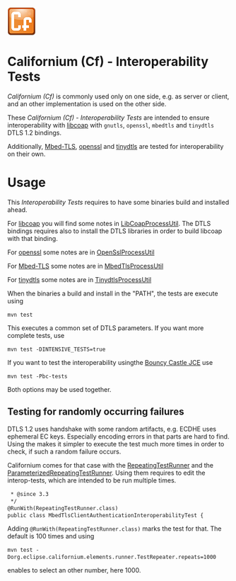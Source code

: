![Californium logo](../../cf_64.png)

# Californium (Cf) - Interoperability Tests

_Californium (Cf)_  is commonly used only on one side, e.g. as server or client, and an other implementation is used on the other side.

These  _Californium (Cf) - Interoperability Tests_  are intended to ensure interoperability with [libcoap](https://github.com/obgm/libcoap) with `gnutls`, `openssl`, `mbedtls` and `tinydtls` DTLS 1.2 bindings.

Additionally, [Mbed-TLS](https://github.com/Mbed-TLS/mbedtls), [openssl](https://github.com/openssl/openssl) and [tinydtls](https://github.com/eclipse/tinydtls) are tested for interoperability on their own.

# Usage

This _Interoperability Tests_  requires to have some binaries build and installed ahead.

For [libcoap](https://github.com/obgm/libcoap) you will find some notes in [LibCoapProcessUtil](src/test/java/org/eclipse/californium/interoperability/test/libcoap/LibCoapProcessUtil.java#L42-L87). The DTLS bindings requires also to install the DTLS libraries in order to build libcoap with that binding.

For [openssl](https://github.com/openssl/openssl) some notes are in [OpenSslProcessUtil](src/test/java/org/eclipse/californium/interoperability/test/openssl/OpenSslProcessUtil.java#L42-L61)

For [Mbed-TLS](https://github.com/Mbed-TLS/mbedtls) some notes are in [MbedTlsProcessUtil](src/test/java/org/eclipse/californium/interoperability/test/mbedtls/MbedTlsProcessUtil.java#L39-L58)

For [tinydtls](https://github.com/eclipse/tinydtls) some notes are in [TinydtlsProcessUtil](src/test/java/org/eclipse/californium/interoperability/test/tinydtls/TinydtlsProcessUtil.java#L28-L38)

When the binaries a build and install in the "PATH", the tests are execute using

```
mvn test
```

This executes a common set of DTLS parameters. If you want more complete tests, use

```
mvn test -DINTENSIVE_TESTS=true
```

If you want to test the interoperability usingthe [Bouncy Castle JCE](https://github.com/bcgit/bc-java) use

```
mvn test -Pbc-tests
```

Both options may be used together.

## Testing for randomly occurring failures

DTLS 1.2 uses handshake with some random artifacts, e.g. ECDHE uses ephemeral EC keys. Especially encoding errors in that parts are hard to find. Using the []() makes it simpler to execute the test much more times in order to check, if such a random failure occurs.

Californium comes for that case with the [RepeatingTestRunner](https://github.com/eclipse-californium/californium/blob/main/element-connector/src/test/java/org/eclipse/californium/elements/runner/RepeatingTestRunner.java) and the [ParameterizedRepeatingTestRunner](https://github.com/eclipse-californium/californium/blob/main/element-connector/src/test/java/org/eclipse/californium/elements/runner/ParameterizedRepeatingTestRunner.java). Using them requires to edit the interop-tests, which are intended to be run multiple times. 

```
 * @since 3.3
 */
@RunWith(RepeatingTestRunner.class)
public class MbedTlsClientAuthenticationInteroperabilityTest {
```

Adding `@RunWith(RepeatingTestRunner.class)` marks the test for that.
The default is 100 times and using 

```
mvn test -Dorg.eclipse.californium.elements.runner.TestRepeater.repeats=1000
```

enables to select an other number, here 1000.

